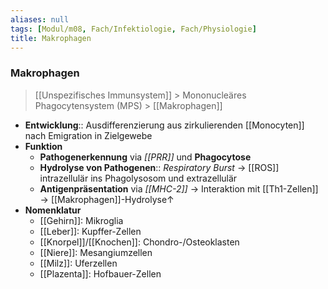 ```yaml
---
aliases: null
tags: [Modul/m08, Fach/Infektiologie, Fach/Physiologie]
title: Makrophagen
---
```

### Makrophagen
> [[Unspezifisches Immunsystem]] > Mononucleäres Phagocytensystem (MPS) > [[Makrophagen]]
- **Entwicklung**:: Ausdifferenzierung aus zirkulierenden [[Monocyten]] nach Emigration in Zielgewebe
- **Funktion**
	- **Pathogenerkennung** via *[[PRR]]* und **Phagocytose**
	- **Hydrolyse von Pathogenen**:: *Respiratory Burst* → [[ROS]] intrazellulär ins Phagolysosom und extrazellulär
	- **Antigenpräsentation** via *[[MHC-2]]* → Interaktion mit [[Th1-Zellen]] → [[Makrophagen]]-Hydrolyse↑ 
- **Nomenklatur**
	- [[Gehirn]]: Mikroglia
	- [[Leber]]: Kupffer-Zellen
	- [[Knorpel]]/[[Knochen]]: Chondro-/Osteoklasten
	- [[Niere]]: Mesangiumzellen
	- [[Milz]]: Uferzellen
	- [[Plazenta]]: Hofbauer-Zellen